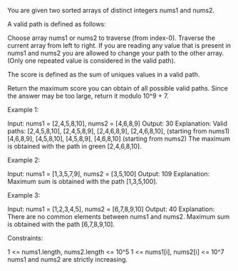 You are given two sorted arrays of distinct integers nums1 and nums2.

A valid path is defined as follows:


Choose array nums1 or nums2 to traverse (from index-0).
Traverse the current array from left to right.
If you are reading any value that is present in nums1 and nums2 you are
allowed to change your path to the other array. (Only one repeated value is
considered in the valid path).


The score is defined as the sum of uniques values in a valid path.

Return the maximum score you can obtain of all possible valid paths. Since
the answer may be too large, return it modulo 10^9 + 7.


Example 1:


Input: nums1 = [2,4,5,8,10], nums2 = [4,6,8,9]
Output: 30
Explanation: Valid paths:
[2,4,5,8,10], [2,4,5,8,9], [2,4,6,8,9], [2,4,6,8,10],  (starting from nums1)
[4,6,8,9], [4,5,8,10], [4,5,8,9], [4,6,8,10]    (starting from nums2)
The maximum is obtained with the path in green [2,4,6,8,10].


Example 2:


Input: nums1 = [1,3,5,7,9], nums2 = [3,5,100]
Output: 109
Explanation: Maximum sum is obtained with the path [1,3,5,100].


Example 3:


Input: nums1 = [1,2,3,4,5], nums2 = [6,7,8,9,10]
Output: 40
Explanation: There are no common elements between nums1 and nums2.
Maximum sum is obtained with the path [6,7,8,9,10].



Constraints:


1 <= nums1.length, nums2.length <= 10^5
1 <= nums1[i], nums2[i] <= 10^7
nums1 and nums2 are strictly increasing.




